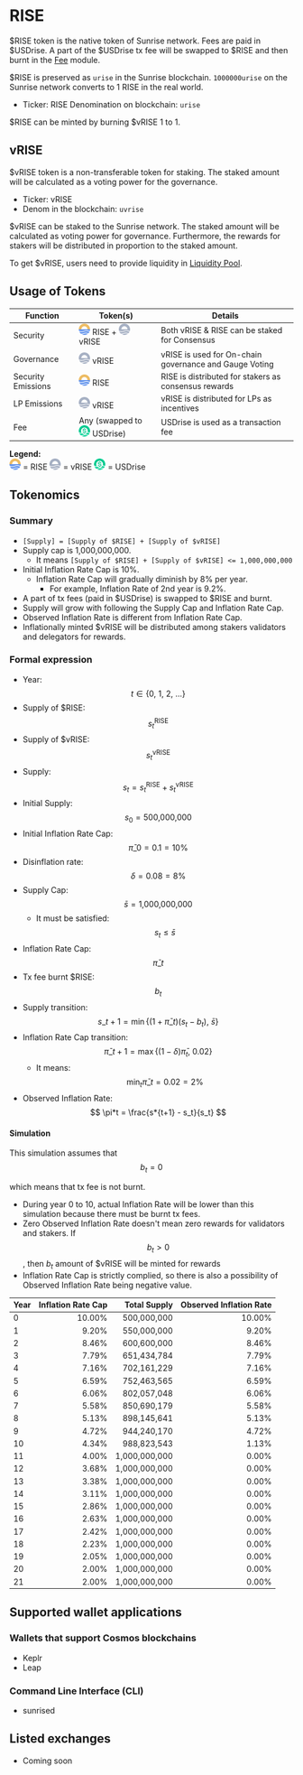 # RISE

$RISE token is the native token of Sunrise network. Fees are paid in $USDrise.
A part of the $USDrise tx fee will be swapped to $RISE and then burnt in the [Fee](../sunrise/fee.md) module.

$RISE is preserved as `urise` in the Sunrise blockchain. `1000000urise` on the
Sunrise network converts to 1 RISE in the real world.

- Ticker: RISE
  Denomination on blockchain: `urise`

$RISE can be minted by burning $vRISE 1 to 1.

## vRISE

$vRISE token is a non-transferable token for staking. The staked amount will be
calculated as a voting power for the governance.

- Ticker: vRISE
- Denom in the blockchain: `uvrise`

$vRISE can be staked to the Sunrise network. The staked amount will be
calculated as voting power for governance. Furthermore, the rewards for
stakers will be distributed in proportion to the staked amount.

To get $vRISE, users need to provide liquidity in
[Liquidity Pool](../sunrise/liquidity-pool.md).

## Usage of Tokens

<!-- Berachain-style summary table with icons and token names -->

| Function           | Token(s)                                                                     | Details                                                |
| ------------------ | ---------------------------------------------------------------------------- | ------------------------------------------------------ |
| Security           | ![RISE](../../images/RISE.png) RISE + ![vRISE](../../images/vRISE.png) vRISE | Both vRISE & RISE can be staked for Consensus          |
| Governance         | ![vRISE](../../images/vRISE.png) vRISE                                       | vRISE is used for On-chain governance and Gauge Voting |
| Security Emissions | ![RISE](../../images/RISE.png) RISE                                          | RISE is distributed for stakers as consensus rewards   |
| LP Emissions       | ![vRISE](../../images/vRISE.png) vRISE                                       | vRISE is distributed for LPs as incentives             |
| Fee                | Any (swapped to ![USDrise](../../images/USDrise.png) USDrise)                | USDrise is used as a transaction fee                   |

**Legend:**  
![RISE](../../images/RISE.png) = RISE  ![vRISE](../../images/vRISE.png) = vRISE  ![USDrise](../../images/USDrise.png) = USDrise

## Tokenomics

### Summary

- `[Supply] = [Supply of $RISE] + [Supply of $vRISE]`
- Supply cap is 1,000,000,000.
  - It means `[Supply of $RISE] + [Supply of $vRISE] <= 1,000,000,000`
- Initial Inflation Rate Cap is 10%.
  - Inflation Rate Cap will gradually diminish by 8% per year.
    - For example, Inflation Rate of 2nd year is 9.2%.
- A part of tx fees (paid in $USDrise) is swapped to $RISE and burnt.
- Supply will grow with following the Supply Cap and Inflation Rate Cap.
- Observed Inflation Rate is different from Inflation Rate Cap.
- Inflationally minted $vRISE will be distributed among stakers validators and
  delegators for rewards.

### Formal expression

- Year: $$ t \in \{0,\ 1,\ 2,\ \ldots\} $$
- Supply of $RISE: $$ s_t^{\text{RISE}} $$
- Supply of $vRISE: $$ s_t^{\text{vRISE}} $$
- Supply: $$ s_t = s_t^{\text{RISE}} + s_t^{\text{vRISE}} $$
- Initial Supply: $$ s_0 = \text{500,000,000} $$
- Initial Inflation Rate Cap: $$ \bar{\pi}\_0 = 0.1 = \text{10\%}$$
- Disinflation rate: $$ \delta = 0.08 = \text{8\%} $$
- Supply Cap: $$ \bar{s} = \text{1,000,000,000} $$
  - It must be satisfied: $$ s_t \le \bar{s} $$
- Inflation Rate Cap: $$ \bar{\pi}\_t $$
- Tx fee burnt $RISE: $$ b_t $$
- Supply transition:
  $$ s\_{t+1} = \min\{(1 + \bar{\pi}\_t) (s_t - b_t),\ \bar{s}\} $$
- Inflation Rate Cap transition:
  $$ \bar{\pi}\_{t+1} = \max\left\{(1 - \delta) \bar\pi_t,\ \text{0.02} \right\} $$
  - It means: $$ \min_t \bar{\pi}\_t = \text{0.02} = \text{2\%} $$
- Observed Inflation Rate: $$ \pi*t = \frac{s*{t+1} - s_t}{s_t} $$

#### Simulation

This simulation assumes that $$ b_t = 0 $$

which means that tx fee is not burnt.

- During year 0 to 10, actual Inflation Rate will be lower than this simulation
  because there must be burnt tx fees.
- Zero Observed Inflation Rate doesn't mean zero rewards for validators and
  stakers. If $$ b_t > 0$$
  , then $b_t$ amount of $vRISE will be minted for rewards
- Inflation Rate Cap is strictly complied, so there is also a possibility of Observed Inflation Rate being negative value.

| Year | Inflation Rate Cap |  Total Supply | Observed Inflation Rate |
| ---- | -----------------: | ------------: | ----------------------: |
| 0    |             10.00% |   500,000,000 |                  10.00% |
| 1    |              9.20% |   550,000,000 |                   9.20% |
| 2    |              8.46% |   600,600,000 |                   8.46% |
| 3    |              7.79% |   651,434,784 |                   7.79% |
| 4    |              7.16% |   702,161,229 |                   7.16% |
| 5    |              6.59% |   752,463,565 |                   6.59% |
| 6    |              6.06% |   802,057,048 |                   6.06% |
| 7    |              5.58% |   850,690,179 |                   5.58% |
| 8    |              5.13% |   898,145,641 |                   5.13% |
| 9    |              4.72% |   944,240,170 |                   4.72% |
| 10   |              4.34% |   988,823,543 |                   1.13% |
| 11   |              4.00% | 1,000,000,000 |                   0.00% |
| 12   |              3.68% | 1,000,000,000 |                   0.00% |
| 13   |              3.38% | 1,000,000,000 |                   0.00% |
| 14   |              3.11% | 1,000,000,000 |                   0.00% |
| 15   |              2.86% | 1,000,000,000 |                   0.00% |
| 16   |              2.63% | 1,000,000,000 |                   0.00% |
| 17   |              2.42% | 1,000,000,000 |                   0.00% |
| 18   |              2.23% | 1,000,000,000 |                   0.00% |
| 19   |              2.05% | 1,000,000,000 |                   0.00% |
| 20   |              2.00% | 1,000,000,000 |                   0.00% |
| 21   |              2.00% | 1,000,000,000 |                   0.00% |

## Supported wallet applications

### Wallets that support Cosmos blockchains

- Keplr
- Leap

### Command Line Interface (CLI)

- sunrised

## Listed exchanges

- Coming soon
